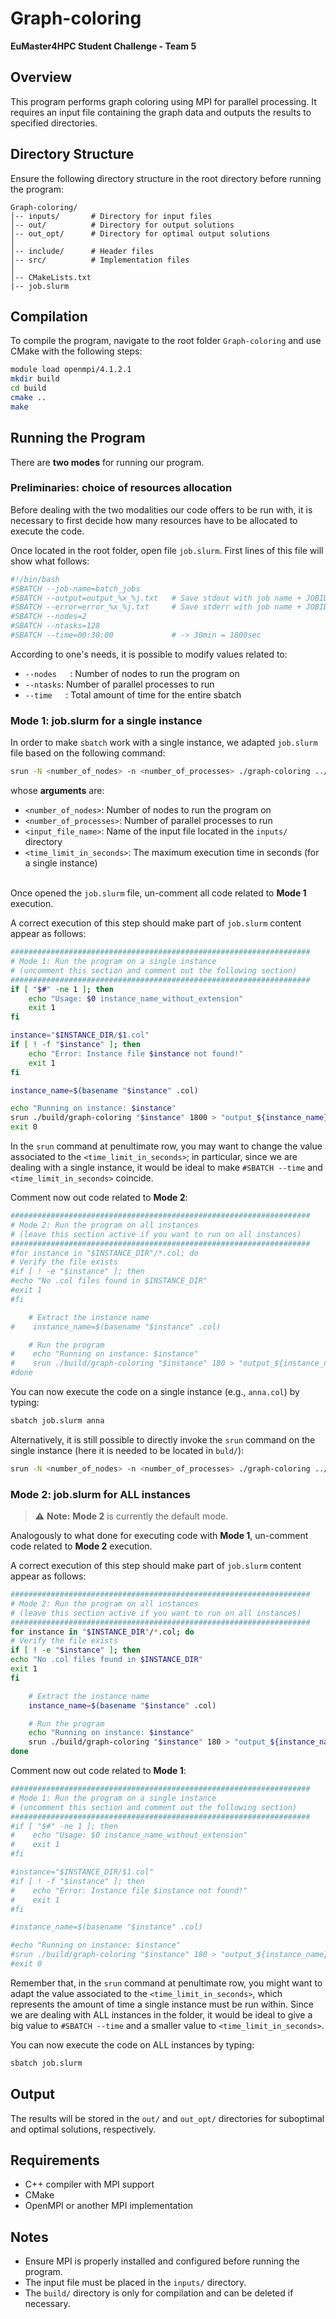 # Graph-coloring
**EuMaster4HPC Student Challenge - Team 5**

## Overview
This program performs graph coloring using MPI for parallel processing. It requires an input file containing the graph data and outputs the results to specified directories.

## Directory Structure
Ensure the following directory structure in the root directory before running the program:
```
Graph-coloring/
│-- inputs/       # Directory for input files
│-- out/          # Directory for output solutions
│-- out_opt/      # Directory for optimal output solutions
│
│-- include/      # Header files
│-- src/          # Implementation files
│
│-- CMakeLists.txt
|-- job.slurm 
```

## Compilation
To compile the program, navigate to the root folder `Graph-coloring` and use CMake with the following steps:
```sh
module load openmpi/4.1.2.1
mkdir build
cd build
cmake ..
make
```

## Running the Program
There are **two modes** for running our program.

### Preliminaries: choice of resources allocation
Before dealing with the two modalities our code offers to be run with, it is necessary to first decide how many resources have to be allocated to execute the code.

Once located in the root folder, open file `job.slurm`. First lines of this file will show what follows:
```sh
#!/bin/bash
#SBATCH --job-name=batch_jobs
#SBATCH --output=output_%x_%j.txt   # Save stdout with job name + JOBID
#SBATCH --error=error_%x_%j.txt     # Save stderr with job name + JOBID
#SBATCH --nodes=2
#SBATCH --ntasks=128
#SBATCH --time=00:30:00             # -> 30min = 1800sec
```

According to one's needs, it is possible to modify values related to:
- `--nodes ‎  `: Number of nodes to run the program on
- `--ntasks`: Number of parallel processes to run
- `--time ‎ ‎ `: Total amount of time for the entire sbatch

### Mode 1: job.slurm for a single instance
In order to make `sbatch` work with a single instance, we adapted `job.slurm` file based on the following command:
```sh
srun -N <number_of_nodes> -n <number_of_processes> ./graph-coloring ../inputs/<input_file_name> <time_limit_in_seconds>
```
whose **arguments** are:
- `<number_of_nodes>`: Number of nodes to run the program on
- `<number_of_processes>`: Number of parallel processes to run
- `<input_file_name>`: Name of the input file located in the `inputs/` directory
- `<time_limit_in_seconds>`: The maximum execution time in seconds (for a single instance)

\
Once opened the `job.slurm` file, un-comment all code related to **Mode 1** execution.

A correct execution of this step should make part of `job.slurm` content appear as follows:
```sh
###################################################################
# Mode 1: Run the program on a single instance
# (uncomment this section and comment out the following section)
###################################################################
if [ "$#" -ne 1 ]; then
    echo "Usage: $0 instance_name_without_extension"
    exit 1
fi

instance="$INSTANCE_DIR/$1.col"
if [ ! -f "$instance" ]; then
    echo "Error: Instance file $instance not found!"
    exit 1
fi

instance_name=$(basename "$instance" .col)

echo "Running on instance: $instance"
srun ./build/graph-coloring "$instance" 1800 > "output_${instance_name}.txt" 2> "error_${instance_name}.txt"
exit 0
```
In the `srun` command at penultimate row, you may want to change the value associated to the `<time_limit_in_seconds>`; in particular, since we are dealing with a single instance, it would be ideal to make `#SBATCH --time` and `<time_limit_in_seconds>` coincide.

Comment now out code related to **Mode 2**:
```sh
###################################################################
# Mode 2: Run the program on all instances
# (leave this section active if you want to run on all instances)
###################################################################
#for instance in "$INSTANCE_DIR"/*.col; do
# Verify the file exists
#if [ ! -e "$instance" ]; then
#echo "No .col files found in $INSTANCE_DIR"
#exit 1
#fi

    # Extract the instance name
#    instance_name=$(basename "$instance" .col)

    # Run the program
#    echo "Running on instance: $instance"
#    srun ./build/graph-coloring "$instance" 180 > "output_${instance_name}.txt" 2> "error_${instance_name}.txt"
#done
```

You can now execute the code on a single instance (e.g., `anna.col`) by typing:
```sh
sbatch job.slurm anna
```

Alternatively, it is still possible to directly invoke the `srun` command on the single instance (here it is needed to be located in `buld/`):
```sh
srun -N <number_of_nodes> -n <number_of_processes> ./graph-coloring ../inputs/<input_file_name> <time_limit_in_seconds>
```

### Mode 2: job.slurm for ALL instances
> ⚠️ **Note:** **Mode 2** is currently the default mode. 

Analogously to what done for executing code with **Mode 1**, un-comment code related to **Mode 2** execution.

A correct execution of this step should make part of `job.slurm` content appear as follows:
```sh
###################################################################
# Mode 2: Run the program on all instances
# (leave this section active if you want to run on all instances)
###################################################################
for instance in "$INSTANCE_DIR"/*.col; do
# Verify the file exists
if [ ! -e "$instance" ]; then
echo "No .col files found in $INSTANCE_DIR"
exit 1
fi

    # Extract the instance name
    instance_name=$(basename "$instance" .col)

    # Run the program
    echo "Running on instance: $instance"
    srun ./build/graph-coloring "$instance" 180 > "output_${instance_name}.txt" 2> "error_${instance_name}.txt"
done
```
Comment now out code related to **Mode 1**:
```sh
###################################################################
# Mode 1: Run the program on a single instance
# (uncomment this section and comment out the following section)
###################################################################
#if [ "$#" -ne 1 ]; then
#    echo "Usage: $0 instance_name_without_extension"
#    exit 1
#fi

#instance="$INSTANCE_DIR/$1.col"
#if [ ! -f "$instance" ]; then
#    echo "Error: Instance file $instance not found!"
#    exit 1
#fi

#instance_name=$(basename "$instance" .col)

#echo "Running on instance: $instance"
#srun ./build/graph-coloring "$instance" 180 > "output_${instance_name}.txt" 2> "error_${instance_name}.txt"
#exit 0
```

Remember that, in the `srun` command at penultimate row, you might want to adapt the value associated to the `<time_limit_in_seconds>`, which represents the amount of time a single instance must be run within.
Since we are dealing with ALL instances in the folder, it would be ideal to give a big value to `#SBATCH --time` and a smaller value to `<time_limit_in_seconds>`. 

You can now execute the code on ALL instances by typing:
```sh
sbatch job.slurm
```


## Output
The results will be stored in the `out/` and `out_opt/` directories for suboptimal and optimal solutions, respectively.

## Requirements
- C++ compiler with MPI support
- CMake
- OpenMPI or another MPI implementation

## Notes
- Ensure MPI is properly installed and configured before running the program.
- The input file must be placed in the `inputs/` directory.
- The `build/` directory is only for compilation and can be deleted if necessary.
